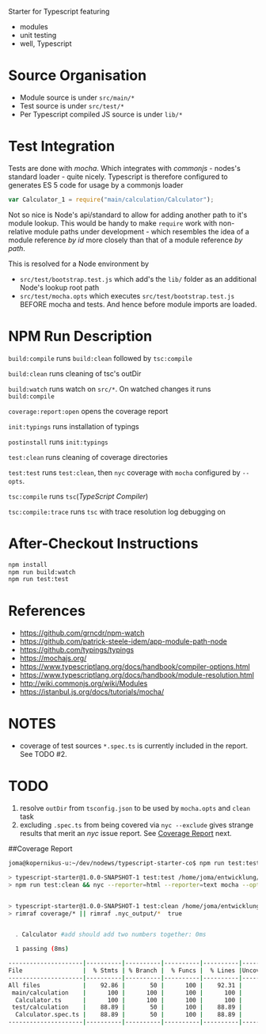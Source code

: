 Starter for Typescript featuring
- modules
- unit testing
- well, Typescript

# Source Organisation
- Module source is under `src/main/*`
- Test source is under `src/test/*`
- Per Typescript compiled JS source is under `lib/*`

# Test Integration
Tests are done with *mocha*. Which integrates with *commonjs* \- nodes's standard loader \- quite nicely. Typescript is
 therefore configured to generates ES 5 code for usage by a commonjs loader
```js
var Calculator_1 = require("main/calculation/Calculator");
```
Not so nice is Node's api/standard to allow for adding another path to it's module lookup. This would be handy to make `require` work with non-relative module paths under development - which resembles the idea of a module reference *by id* more closely than that of a module reference *by path*.

This is resolved for a Node environment by
- `src/test/bootstrap.test.js` which add's the `lib/` folder as an additional Node's lookup root path
- `src/test/mocha.opts` which executes `src/test/bootstrap.test.js` BEFORE mocha and tests. And hence before module imports are loaded.

# NPM Run Description
`build:compile` runs `build:clean` followed by `tsc:compile`

`build:clean` runs cleaning of tsc's outDir

`build:watch` runs watch on `src/*`. On watched changes it runs `build:compile`

`coverage:report:open` opens the coverage report

`init:typings` runs installation of typings

`postinstall` runs `init:typings`

`test:clean` runs cleaning of coverage directories

`test:test` runs `test:clean`, then `nyc` coverage with `mocha` configured by `--opts`.

`tsc:compile` runs `tsc`(*TypeScript Compiler*)

`tsc:compile:trace` runs `tsc` with trace resolution log debugging on


# After-Checkout Instructions
```bash
npm install
npm run build:watch
npm run test:test
```
# References
- https://github.com/grncdr/npm-watch
- https://github.com/patrick-steele-idem/app-module-path-node
- https://github.com/typings/typings
- https://mochajs.org/
- https://www.typescriptlang.org/docs/handbook/compiler-options.html
- https://www.typescriptlang.org/docs/handbook/module-resolution.html
- http://wiki.commonjs.org/wiki/Modules
- https://istanbul.js.org/docs/tutorials/mocha/

# NOTES
- coverage of test sources `*.spec.ts` is currently included in the report. See TODO #2.

# TODO
1. resolve `outDir` from `tsconfig.json` to be used by `mocha.opts` and `clean` task
2. excluding `.spec.ts` from being covered via `nyc --exclude` gives strange results that merit an *nyc* issue report. See [Coverage Report](#Coverage-Report) next.

##Coverage Report
```bash
joma@kopernikus-u:~/dev/nodews/typescript-starter-co$ npm run test:test

> typescript-starter@1.0.0-SNAPSHOT-1 test:test /home/joma/entwicklung/nodews/typescript-starter-co
> npm run test:clean && nyc --reporter=html --reporter=text mocha --opts src/test/mocha.opts


> typescript-starter@1.0.0-SNAPSHOT-1 test:clean /home/joma/entwicklung/nodews/typescript-starter-co
> rimraf coverage/* || rimraf .nyc_output/*  true


  ․ Calculator #add should add two numbers together: 0ms

  1 passing (8ms)

---------------------|----------|----------|----------|----------|----------------|
File                 |  % Stmts | % Branch |  % Funcs |  % Lines |Uncovered Lines |
---------------------|----------|----------|----------|----------|----------------|
All files            |    92.86 |       50 |      100 |    92.31 |                |
 main/calculation    |      100 |      100 |      100 |      100 |                |
  Calculator.ts      |      100 |      100 |      100 |      100 |                |
 test/calculation    |    88.89 |       50 |      100 |    88.89 |                |
  Calculator.spec.ts |    88.89 |       50 |      100 |    88.89 |             14 |
---------------------|----------|----------|----------|----------|----------------|
```
